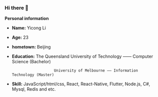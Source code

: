 ### Hi there 👋


**Personal information**

- **Name:** Yicong Li
- **Age:** 23
- **hometown:** Beijing
- **Education:** The Queensland University of Technology —— Computer Science (Bachelor)
    
                         University of Melbourne —— Information Technology (Master)
    
- **Skill:** JavaScript/html/css, React, React-Native, Flutter, Node.js, C#, Mysql, Redis and etc.
